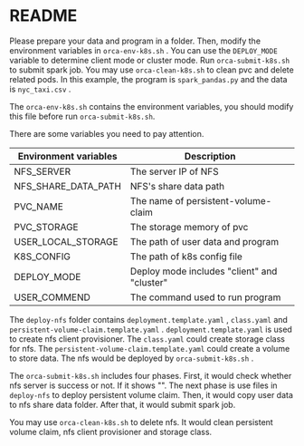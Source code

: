 # README

Please prepare your data and program in a folder. Then, modify the environment variables in `orca-env-k8s.sh` . You can use the `DEPLOY_MODE` variable to determine  client mode or cluster mode.  Run `orca-submit-k8s.sh` to submit spark job. You may use `orca-clean-k8s.sh` to clean  pvc and delete related pods.  In this example, the program is  `spark_pandas.py` and the data is `nyc_taxi.csv` .



The `orca-env-k8s.sh` contains the environment variables, you should modify this file before run `orca-submit-k8s.sh`. 

There are some variables you need to pay attention.

| Environment variables | Description                                 |
| --------------------- | ------------------------------------------- |
| NFS_SERVER            | The server IP of NFS                        |
| NFS_SHARE_DATA_PATH   | NFS's share data path                       |
| PVC_NAME              | The name of persistent-volume-claim         |
| PVC_STORAGE           | The storage memory of pvc                   |
| USER_LOCAL_STORAGE    | The path of user data and program           |
| K8S_CONFIG            | The path of k8s config file                 |
| DEPLOY_MODE           | Deploy mode includes "client" and "cluster" |
| USER_COMMEND          | The command used to run program             |

The `deploy-nfs` folder contains `deployment.template.yaml` , `class.yaml`  and `persistent-volume-claim.template.yaml` . `deployment.template.yaml` is used to create nfs client provisioner. The `class.yaml` could create storage class for nfs. The `persistent-volume-claim.template.yaml` could create a volume to store data. The nfs would be deployed by `orca-submit-k8s.sh` .



The `orca-submit-k8s.sh` includes four phases. First, it would check whether nfs server is success or not. If it shows "". The next phase is use files in `deploy-nfs` to deploy persistent volume claim. Then, it would copy user data to nfs share data folder. After that, it would submit spark job.



You may use `orca-clean-k8s.sh` to delete nfs. It would clean persistent volume claim, nfs client provisioner and storage class. 

